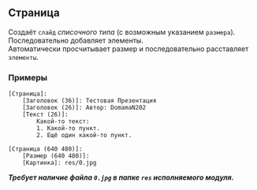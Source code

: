 ## Страница
Создаёт `слайд` _списочного типа_ (с возможным указанием `размера`).<br>
Последовательно добавляет элементы.<br>
Автоматически просчитывает размер и последовательно расставляет `элементы`.

### Примеры

```ppl
[Страница]:
    [Заголовок (36)]: Тестовая Презентация
    [Заголовок (26)]: Автор: DomamaN202
    [Текст (26)]:
        Какой-то текст:
        1. Какой-то пункт.
        2. Ещё один какой-то пункт.
```

```ppl
[Страница (640 480)]:
    [Размер (640 480)]:
    [Картинка]: res/0.jpg
```
***Требует наличие файла `0.jpg` в папке `res` исполняемого модуля.***